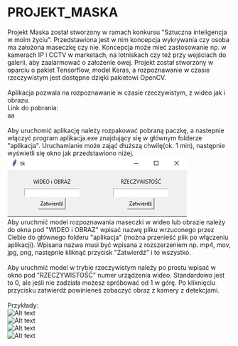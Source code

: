 # PROJEKT_MASKA
Projekt Maska został stworzony w ramach konkursu "Sztuczna inteligencja w moim życiu". Przedstawiona jest w nim koncepcja wykrywania czy osoba ma założona maseczkę czy nie. Koncepcja może mieć zastosowanie np. w kamerach IP i CCTV w marketach, na lotniskach czy też przy wejściach do galerii, aby zaalarmować o założenie owej. Projekt został stworzony w oparciu o pakiet Tensorflow, model Keras, a rozpoznawanie w czasie rzeczywistym jest dostępne dzięki pakietowi OpenCV.<br/><br/>
Aplikacja pozwala na rozpoznawanie w czasie rzeczywistym, z wideo jak i obrazu.<br/>
Link do pobrania:<br/>
aa<br/><br/>
Aby uruchomić aplikację należy rozpakować pobraną paczkę, a nastepnie włączyć program aplikacja.exe znajdujący się w głównym folderze "aplikacja". Uruchamianie może zająć dłuższą chwilę(ok. 1 min), następnie wyświetli się okno jak przedstawiono niżej.<br/>
![Alt text](https://github.com/wonderooo/PROJEKT_MASKA/blob/main/ss.png)<br/>
Aby uruchmić model rozpoznawania maseczki w wideo lub obrazie należy do okna pod "WIDEO i OBRAZ" wpisać nazwę pliku wrzuconego przez Ciebie do głównego folderu "aplikacja" (można przenieść plik po włączeniu aplikacji). Wpisana nazwa musi być wpisana z rozszerzeniem np. mp4, mov, jpg, png, następnie kliknąć przycisk "Zatwierdź" i to wszystko.<br/><br/>
Aby uruchmić model w trybie rzeczywistym należy po prostu wpisać w okno pod "RZECZYWISTOŚĆ" numer urządzenia wideo. Standardowo jest to 0, ale jeśli nie zadziała możesz spróbować od 1 w górę. Po kliknięciu przycisku zatwierdź powinieneś zobaczyć obraz z kamery z detekcjami.<br/><br/>
Przykłady:<br/>
![Alt text](https://github.com/wonderooo/PROJEKT_MASKA/blob/main/3.gif)
<br/>
![Alt text](https://github.com/wonderooo/PROJEKT_MASKA/blob/main/1.gif)
<br/>
![Alt text](https://github.com/wonderooo/PROJEKT_MASKA/blob/main/4.gif)
<br/>
![Alt text](https://github.com/wonderooo/PROJEKT_MASKA/blob/main/2.gif)
